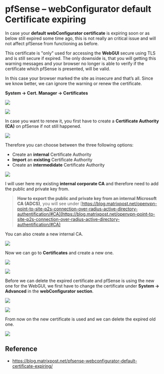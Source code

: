 
# pfSense – webConfigurator default Certificate expiring

In case your **default webConfigurator certificate** is expiring soon or as below still expired some time ago, this is not really an critical issue and will not affect pfSense from functioning as before.

This certificate is "only" used for accessing the **WebGUI** secure using TLS and is still secure if expired. The only downside is, that you will getting this warning messages and your browser no longer is able to verify if the certificate which pfSense is presented, will be valid.

In this case your browser marked the site as insecure and that’s all. Since we know better, we can ignore the warning or renew the certificate.

**System -> Cert. Manager -> Certificates**

![](./img/pfSense_webConfigurator_Certificate_expiring001.png)

![](./img/pfSense_webConfigurator_Certificate_expiring002.png)

In case you want to renew it, you first have to create a **Certificate Authority (CA)** on pfSense if not still happened.

![](./img/pfSense_webConfigurator_Certificate_expiring003.png)

Therefore you can choose between the three following options:

-   Create an **internal** Certificate Authority
-   **Import** an **existing** Certificate Authority
-   Create an **intermedidate** Certificate Authority

![](./img/pfSense_webConfigurator_Certificate_expiring004.png)

I will user here my existing **internal corporate CA** and therefore need to add the public and private key from.

> **How to export the public and private key from an internal Microsoft CA (ADCS)**, you will see under [https://blog.matrixpost.net/openvpn-point-to-site-p2s-connection-over-radius-active-directory-authentification/#CA](https://blog.matrixpost.net/openvpn-point-to-site-p2s-connection-over-radius-active-directory-authentification/#CA)

You can also create a new internal CA.

![](./img/pfSense_webConfigurator_Certificate_expiring005.png)

Now we can go to **Certificates** and create a new one.

![](./img/pfSense_webConfigurator_Certificate_expiring006.png)

![](./img/pfSense_webConfigurator_Certificate_expiring007.png)

  
Before we can delete the expired certificate and pfSense is using the new one for the WebGUI, we first have to change the certificate under **System -> Advanced** in the **webConfigurator section**.

![](./img/pfSense_webConfigurator_Certificate_expiring008.png)

![](./img/pfSense_webConfigurator_Certificate_expiring009.png)

From now on the new certificate is used and we can delete the expired old one.

![](./img/pfSense_webConfigurator_Certificate_expiring010.png)

## Reference

- https://blog.matrixpost.net/pfsense-webconfigurator-default-certificate-expiring/
